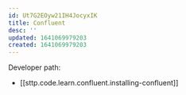 ```yaml
---
id: Ut7G2EOyw21IH4JocyxIK
title: Confluent
desc: ''
updated: 1641069979203
created: 1641069979203
---
```


Developer path:
- [[sttp.code.learn.confluent.installing-confluent]]

